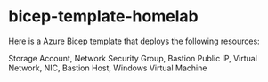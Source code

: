 # bicep-template-homelab

Here is a Azure Bicep template that deploys the following resources:

Storage Account,
Network Security Group,
Bastion Public IP,
Virtual Network,
NIC,
Bastion Host,
Windows Virtual Machine
